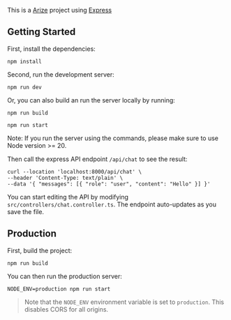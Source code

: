 This is a [Arize](https://www.arize.com/) project using [Express](https://expressjs.com/)

## Getting Started

First, install the dependencies:

```
npm install
```

Second, run the development server:

```
npm run dev
```

Or, you can also build an run the server locally by running:

```
npm run build
```

```
npm run start
```

Note: If you run the server using the commands, please make sure to use Node version >= 20.

Then call the express API endpoint `/api/chat` to see the result:

```
curl --location 'localhost:8000/api/chat' \
--header 'Content-Type: text/plain' \
--data '{ "messages": [{ "role": "user", "content": "Hello" }] }'
```

You can start editing the API by modifying `src/controllers/chat.controller.ts`. The endpoint auto-updates as you save the file.

## Production

First, build the project:

```
npm run build
```

You can then run the production server:

```
NODE_ENV=production npm run start
```

> Note that the `NODE_ENV` environment variable is set to `production`. This disables CORS for all origins.
